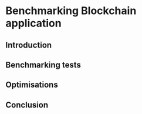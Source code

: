 # Benchmarking Blockchain application

## Introduction

## Benchmarking tests

## Optimisations

## Conclusion
